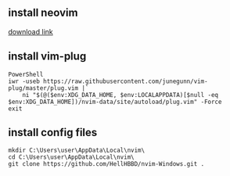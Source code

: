 ## install neovim

[download link](https://github.com/neovim/neovim/wiki/Installing-Neovim#install-from-download)

## install vim-plug

```batch
PowerShell
iwr -useb https://raw.githubusercontent.com/junegunn/vim-plug/master/plug.vim |`
    ni "$(@($env:XDG_DATA_HOME, $env:LOCALAPPDATA)[$null -eq $env:XDG_DATA_HOME])/nvim-data/site/autoload/plug.vim" -Force
exit
```

## install config files

```batch
mkdir C:\Users\user\AppData\Local\nvim\
cd C:\Users\user\AppData\Local\nvim\
git clone https://github.com/HellHBBD/nvim-Windows.git .
```
